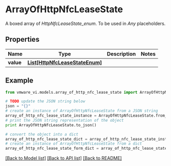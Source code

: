 # ArrayOfHttpNfcLeaseState

A boxed array of *HttpNfcLeaseState_enum*. To be used in *Any* placeholders. 

## Properties
Name | Type | Description | Notes
------------ | ------------- | ------------- | -------------
**value** | [**List[HttpNfcLeaseStateEnum]**](HttpNfcLeaseStateEnum.md) |  | 

## Example

```python
from vmware_vi.models.array_of_http_nfc_lease_state import ArrayOfHttpNfcLeaseState

# TODO update the JSON string below
json = "{}"
# create an instance of ArrayOfHttpNfcLeaseState from a JSON string
array_of_http_nfc_lease_state_instance = ArrayOfHttpNfcLeaseState.from_json(json)
# print the JSON string representation of the object
print ArrayOfHttpNfcLeaseState.to_json()

# convert the object into a dict
array_of_http_nfc_lease_state_dict = array_of_http_nfc_lease_state_instance.to_dict()
# create an instance of ArrayOfHttpNfcLeaseState from a dict
array_of_http_nfc_lease_state_form_dict = array_of_http_nfc_lease_state.from_dict(array_of_http_nfc_lease_state_dict)
```
[[Back to Model list]](../README.md#documentation-for-models) [[Back to API list]](../README.md#documentation-for-api-endpoints) [[Back to README]](../README.md)


